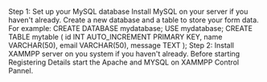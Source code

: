 Step 1:
Set up your MySQL database
Install MySQL on your server if you haven't already.
Create a new database and a table to store your form data. 
For example:
CREATE DATABASE mydatabase;
USE mydatabase;
CREATE TABLE mytable (
    id INT AUTO_INCREMENT PRIMARY KEY,
    name VARCHAR(50),
    email VARCHAR(50),
    message TEXT
);
Step 2:
Install XAMMPP server on you system if you haven't already.
Before starting Registering Details start the Apache and MYSQL on XAMMPP Control Pannel.

